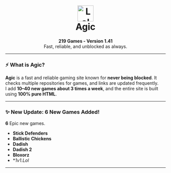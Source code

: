 <h1 align="center">
  <img src="https://github.com/mragic/mragic.github.io/raw/main/Images/AgicLogoNoBg.png" alt="Lol" width="50" />
  <br />
  <strong>Agic</strong>
</h1>

<p align="center">
  <strong>219 Games - Version 1.41</strong><br />
  Fast, reliable, and unblocked as always.
</p>

---

### ⚡ What is Agic?

**Agic** is a fast and reliable gaming site known for **never being blocked**. It checks multiple repositories for games, and links are updated frequently.  
I add **10–40 new games about 3 times a week**, and the entire site is built using **100% pure HTML**.

---

### ✨ New Update: 6 New Games Added!

**6** Epic new games.

- **Stick Defenders**  
- **Ballistic Chickens**  
- **Dadish**  
- **Dadish 2**  
- **Bloxorz**  
- **1v1.Lol*  

---
